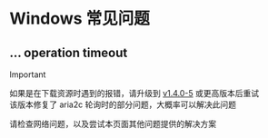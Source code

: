 # Windows 常见问题

## ... operation timeout

> [!IMPORTANT]
> 如果是在下载资源时遇到的报错，请升级到 [v1.4.0-5](https://github.com/btjawa/BiliTools/releases/v1.4.0-5) 或更高版本后重试<br>
> 该版本修复了 aria2c 轮询时的部分问题，大概率可以解决此问题

请检查网络问题，以及尝试本页面其他问题提供的解决方案